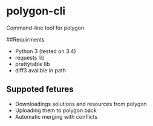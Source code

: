 # polygon-cli
Command-line tool for polygon

##Requirments

* Python 3 (tested on 3.4)
* requests lib
* prettytable lib
* diff3 avalible in path

## Suppoted fetures

* Downloadings solutions and resources from polygon
* Uploading them to polygon back
* Automatic merging with conflicts


